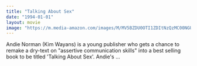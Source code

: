 ```yaml
---
title: "Talking About Sex"
date: "1994-01-01"
layout: movie
image: "https://m.media-amazon.com/images/M/MV5BZDU0OTI1ZDItNzQzMC00NGUxLTkwMmEtYWRkMmJhZjlmNWE0XkEyXkFqcGdeQXVyNDY2NzgwOTE@._V1_SX300.jpg"
---
```


Andie Norman (Kim Wayans) is a young publisher who gets a chance to remake a dry-text on "assertive communication skills" into a best selling book to be titled 'Talking About Sex'. Andie's ...
